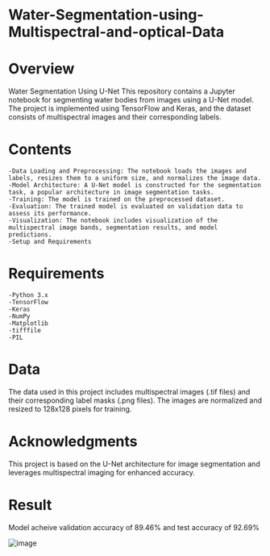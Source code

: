 # Water-Segmentation-using-Multispectral-and-optical-Data

# Overview 
Water Segmentation Using U-Net
This repository contains a Jupyter notebook for segmenting water bodies from images using a U-Net model. The project is implemented using TensorFlow and Keras, and the dataset consists of multispectral images and their corresponding labels.

# Contents
    -Data Loading and Preprocessing: The notebook loads the images and labels, resizes them to a uniform size, and normalizes the image data.
    -Model Architecture: A U-Net model is constructed for the segmentation task, a popular architecture in image segmentation tasks.
    -Training: The model is trained on the preprocessed dataset.
    -Evaluation: The trained model is evaluated on validation data to assess its performance.
    -Visualization: The notebook includes visualization of the multispectral image bands, segmentation results, and model predictions.
    -Setup and Requirements

    
# Requirements
    -Python 3.x
    -TensorFlow
    -Keras
    -NumPy
    -Matplotlib
    -tifffile
    -PIL


# Data
The data used in this project includes multispectral images (.tif files) and their corresponding label masks (.png files). The images are normalized and resized to 128x128 pixels for training.

# Acknowledgments

This project is based on the U-Net architecture for image segmentation and leverages multispectral imaging for enhanced accuracy.


# Result 

Model acheive validation accuracy of 89.46% and test accuracy of 92.69%

![image](https://github.com/user-attachments/assets/9cecb574-235e-4725-b682-1fedc505f266)
